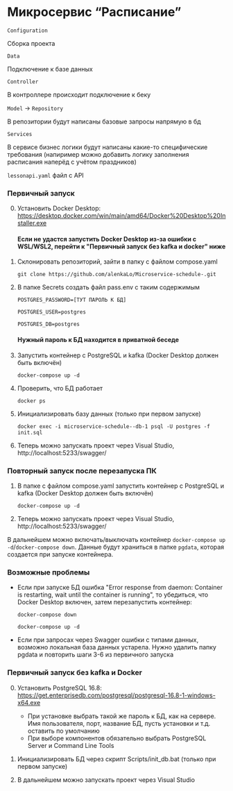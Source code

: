 # Микросервис “Расписание”
```Configuration```

Сборка проекта

```Data```

Подключение к базе данных

```Controller```

В контроллере происходит подключение к беку

```Model``` -> ```Repository```

В репозитории будут написаны базовые запросы напрямую в бд

```Services```

В сервисе бизнес логики будут написаны какие-то специфические требования
(напиример можно добавить логику заполнения расписания наперëд с учётом праздников)

```lessonapi.yaml```
файл с API

### Первичный запуск
0. Установить Docker Desktop: https://desktop.docker.com/win/main/amd64/Docker%20Desktop%20Installer.exe

   	#### Если не удастся запустить Docker Desktop из-за ошибки с WSL/WSL2, перейти к "Первичный запуск без kafka и docker" ниже

2. Склонировать репозиторий, зайти в папку с файлом compose.yaml

	`git clone https://github.com/alenkaLo/Microservice-schedule-.git`

3. В папке Secrets создать файл pass.env с таким содержимым

   	`POSTGRES_PASSWORD=[ТУТ ПАРОЛЬ К БД]`
	
 	`POSTGRES_USER=postgres`
	
 	`POSTGRES_DB=postgres`

 	#### Нужный пароль к БД находится в приватной беседе

5. Запустить контейнер с PostgreSQL и kafka (Docker Desktop должен быть включён)

	`docker-compose up -d`

6. Проверить, что БД работает

	`docker ps`

7. Инициализировать базу данных (только при первом запуске)

	`docker exec -i microservice-schedule--db-1 psql -U postgres -f init.sql`

8. Теперь можно запускать проект через Visual Studio, http://localhost:5233/swagger/

### Повторный запуск после перезапуска ПК

1. В папке с файлом compose.yaml запустить контейнер с PostgreSQL и kafka (Docker Desktop должен быть включён)

	`docker-compose up -d`

2. Теперь можно запускать проект через Visual Studio, http://localhost:5233/swagger/

В дальнейшем можно включать/выключать контейнер `docker-compose up -d`/`docker-compose down`. Данные будут храниться в папке `pgdata`, которая создается при запуске контейнера.

### Возможные проблемы

 - Если при запуске БД ошибка "Error response from daemon: Container is restarting, wait until the container is running", то убедиться, что Docker Desktop включен, затем перезапустить контейнер:

	`docker-compose down`
	
	`docker-compose up -d`
 - Если при запросах через Swagger ошибки с типами данных, возможно локальная база данных устарела. Нужно удалить папку pgdata и повторить шаги 3-6 из первичного запуска

### Первичный запуск без kafka и Docker

0. Установить PostgreSQL 16.8: https://get.enterprisedb.com/postgresql/postgresql-16.8-1-windows-x64.exe

	- При установке выбрать такой же пароль к БД, как на сервере. Имя пользователя, порт, название БД, пусть установки и т.д. оставить по умолчанию
 	- При выборе компонентов обязательно выбрать PostgreSQL Server и Command Line Tools

1. Инициализировать БД через скрипт Scripts/init_db.bat (только при первом запуске)

2. В дальнейшем можно запускать проект через Visual Studio
